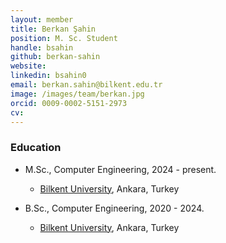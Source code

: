 ```yaml
---
layout: member
title: Berkan Şahin
position: M. Sc. Student
handle: bsahin 
github: berkan-sahin
website: 
linkedin: bsahin0
email: berkan.sahin@bilkent.edu.tr
image: /images/team/berkan.jpg
orcid: 0009-0002-5151-2973 
cv: 
---
```



### Education
- M.Sc., Computer Engineering, 2024 - present.
  - [Bilkent University](http://www.cs.bilkent.edu.tr/), Ankara, Turkey

- B.Sc., Computer Engineering, 2020 - 2024.
  - [Bilkent University](http://www.cs.bilkent.edu.tr/), Ankara, Turkey
